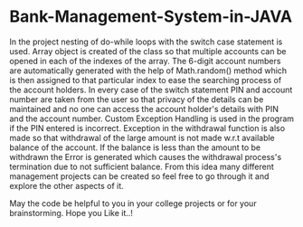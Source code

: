 # Bank-Management-System-in-JAVA
In the project nesting of do-while loops with the switch case statement is used. Array object is created of the class so that multiple accounts can be opened in each of the indexes of the array.
The 6-digit account numbers are automatically generated with the help of Math.random() method which is then assigned to that particular index to ease the searching process of the account holders.
In every case of the switch statement PIN and account number are taken from the user so that privacy of the details can be maintained and no one can access the account holder's details with PIN and the account number.
Custom Exception Handling is used in the program if the PIN entered is incorrect. Exception in the withdrawal function is also made so that withdrawal of the large amount is not made w.r.t available balance of the account.
If the balance is less than the amount to be withdrawn the Error is generated which causes the withdrawal process's termination due to not sufficient balance.
From this idea many different management projects can be created so feel free to go through it and explore the other aspects of it.

May the code be helpful to you in your college projects or for your brainstorming.
Hope you Like it..!
